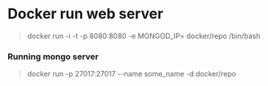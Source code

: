 # Docker run web server
> docker run -i -t -p 8080:8080 -e MONGOD_IP=<IP> docker/repo /bin/bash

### Running mongo server ###
> docker run -p 27017:27017 --name some_name -d docker/repo
